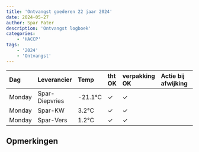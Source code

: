 ```yaml
---
title: 'Ontvangst goederen 22 jaar 2024'
date: 2024-05-27
author: Spar Pater
description: 'Ontvangst logboek'
categories:
    - 'HACCP'
tags:
    - '2024'
    - 'Ontvangst'
---
```

| Dag | Leverancier | Temp | tht OK | verpakking OK | Actie bij afwijking | Controle door |
|:---|:---|:---|:---|:---|:---|:---|
| Monday | Spar-Diepvries | -21.1°C | &check; | &check; | | DPater |
| Monday | Spar-KW | 3.2°C | &check; | &check; | | DPater |
| Monday | Spar-Vers | 1.2°C | &check; | &check; | | DPater |

## Opmerkingen


